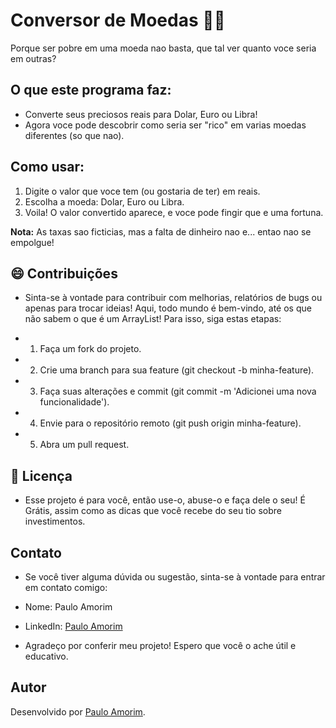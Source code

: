 # Conversor de Moedas 💸🤑

Porque ser pobre em uma moeda nao basta, que tal ver quanto voce seria em outras?

## O que este programa faz:
- Converte seus preciosos reais para Dolar, Euro ou Libra!
- Agora voce pode descobrir como seria ser "rico" em varias moedas diferentes (so que nao).

## Como usar:
1. Digite o valor que voce tem (ou gostaria de ter) em reais.
2. Escolha a moeda: Dolar, Euro ou Libra.
3. Voila! O valor convertido aparece, e voce pode fingir que e uma fortuna.

**Nota:** As taxas sao ficticias, mas a falta de dinheiro nao e... entao nao se empolgue!

## 😄 Contribuições
- Sinta-se à vontade para contribuir com melhorias, relatórios de bugs ou apenas para trocar ideias! Aqui, todo mundo é bem-vindo, até os que não sabem o que é um ArrayList!
Para isso, siga estas etapas:

- 1. Faça um fork do projeto.
- 2. Crie uma branch para sua feature (git checkout -b minha-feature).
- 3. Faça suas alterações e commit (git commit -m 'Adicionei uma nova funcionalidade').
- 4. Envie para o repositório remoto (git push origin minha-feature).
- 5. Abra um pull request.

## 📜 Licença
- Esse projeto é para você, então use-o, abuse-o e faça dele o seu! É Grátis, assim como as dicas que você recebe do seu tio sobre investimentos.

## Contato
- Se você tiver alguma dúvida ou sugestão, sinta-se à vontade para entrar em contato comigo:

- Nome: Paulo Amorim
- LinkedIn: [Paulo Amorim](https://www.linkedin.com/in/paulo-amorim88/)

- Agradeço por conferir meu projeto! Espero que você o ache útil e educativo.

## Autor
Desenvolvido por [Paulo Amorim](https://github.com/Paulo88).
